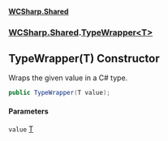 #### [WCSharp.Shared](README.md 'README')
### [WCSharp.Shared](WCSharp.Shared.md 'WCSharp.Shared').[TypeWrapper&lt;T&gt;](WCSharp.Shared.TypeWrapper_T_.md 'WCSharp.Shared.TypeWrapper<T>')

## TypeWrapper(T) Constructor

Wraps the given value in a C# type.

```csharp
public TypeWrapper(T value);
```
#### Parameters

<a name='WCSharp.Shared.TypeWrapper_T_.TypeWrapper(T).value'></a>

`value` [T](WCSharp.Shared.TypeWrapper_T_.md#WCSharp.Shared.TypeWrapper_T_.T 'WCSharp.Shared.TypeWrapper<T>.T')